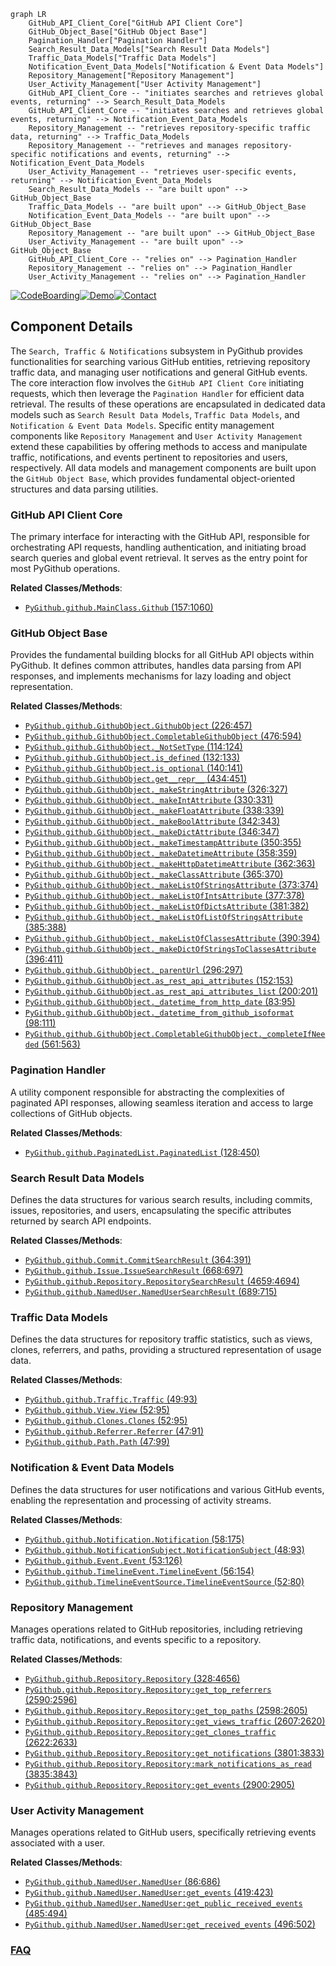 ```mermaid
graph LR
    GitHub_API_Client_Core["GitHub API Client Core"]
    GitHub_Object_Base["GitHub Object Base"]
    Pagination_Handler["Pagination Handler"]
    Search_Result_Data_Models["Search Result Data Models"]
    Traffic_Data_Models["Traffic Data Models"]
    Notification_Event_Data_Models["Notification & Event Data Models"]
    Repository_Management["Repository Management"]
    User_Activity_Management["User Activity Management"]
    GitHub_API_Client_Core -- "initiates searches and retrieves global events, returning" --> Search_Result_Data_Models
    GitHub_API_Client_Core -- "initiates searches and retrieves global events, returning" --> Notification_Event_Data_Models
    Repository_Management -- "retrieves repository-specific traffic data, returning" --> Traffic_Data_Models
    Repository_Management -- "retrieves and manages repository-specific notifications and events, returning" --> Notification_Event_Data_Models
    User_Activity_Management -- "retrieves user-specific events, returning" --> Notification_Event_Data_Models
    Search_Result_Data_Models -- "are built upon" --> GitHub_Object_Base
    Traffic_Data_Models -- "are built upon" --> GitHub_Object_Base
    Notification_Event_Data_Models -- "are built upon" --> GitHub_Object_Base
    Repository_Management -- "are built upon" --> GitHub_Object_Base
    User_Activity_Management -- "are built upon" --> GitHub_Object_Base
    GitHub_API_Client_Core -- "relies on" --> Pagination_Handler
    Repository_Management -- "relies on" --> Pagination_Handler
    User_Activity_Management -- "relies on" --> Pagination_Handler
```
[![CodeBoarding](https://img.shields.io/badge/Generated%20by-CodeBoarding-9cf?style=flat-square)](https://github.com/CodeBoarding/CodeBoarding)[![Demo](https://img.shields.io/badge/Try%20our-Demo-blue?style=flat-square)](https://www.codeboarding.org/demo)[![Contact](https://img.shields.io/badge/Contact%20us%20-%20contact@codeboarding.org-lightgrey?style=flat-square)](mailto:contact@codeboarding.org)

## Component Details

The `Search, Traffic & Notifications` subsystem in PyGithub provides functionalities for searching various GitHub entities, retrieving repository traffic data, and managing user notifications and general GitHub events. The core interaction flow involves the `GitHub API Client Core` initiating requests, which then leverage the `Pagination Handler` for efficient data retrieval. The results of these operations are encapsulated in dedicated data models such as `Search Result Data Models`, `Traffic Data Models`, and `Notification & Event Data Models`. Specific entity management components like `Repository Management` and `User Activity Management` extend these capabilities by offering methods to access and manipulate traffic, notifications, and events pertinent to repositories and users, respectively. All data models and management components are built upon the `GitHub Object Base`, which provides fundamental object-oriented structures and data parsing utilities.

### GitHub API Client Core
The primary interface for interacting with the GitHub API, responsible for orchestrating API requests, handling authentication, and initiating broad search queries and global event retrieval. It serves as the entry point for most PyGithub operations.


**Related Classes/Methods**:

- <a href="https://github.com/PyGithub/PyGithub/blob/master/github/MainClass.py#L157-L1060" target="_blank" rel="noopener noreferrer">`PyGithub.github.MainClass.Github` (157:1060)</a>


### GitHub Object Base
Provides the fundamental building blocks for all GitHub API objects within PyGithub. It defines common attributes, handles data parsing from API responses, and implements mechanisms for lazy loading and object representation.


**Related Classes/Methods**:

- <a href="https://github.com/PyGithub/PyGithub/blob/master/github/GithubObject.py#L226-L457" target="_blank" rel="noopener noreferrer">`PyGithub.github.GithubObject.GithubObject` (226:457)</a>
- <a href="https://github.com/PyGithub/PyGithub/blob/master/github/GithubObject.py#L476-L594" target="_blank" rel="noopener noreferrer">`PyGithub.github.GithubObject.CompletableGithubObject` (476:594)</a>
- <a href="https://github.com/PyGithub/PyGithub/blob/master/github/GithubObject.py#L114-L124" target="_blank" rel="noopener noreferrer">`PyGithub.github.GithubObject._NotSetType` (114:124)</a>
- <a href="https://github.com/PyGithub/PyGithub/blob/master/github/GithubObject.py#L132-L133" target="_blank" rel="noopener noreferrer">`PyGithub.github.GithubObject.is_defined` (132:133)</a>
- <a href="https://github.com/PyGithub/PyGithub/blob/master/github/GithubObject.py#L140-L141" target="_blank" rel="noopener noreferrer">`PyGithub.github.GithubObject.is_optional` (140:141)</a>
- <a href="https://github.com/PyGithub/PyGithub/blob/master/github/GithubObject.py#L434-L451" target="_blank" rel="noopener noreferrer">`PyGithub.github.GithubObject.get__repr__` (434:451)</a>
- <a href="https://github.com/PyGithub/PyGithub/blob/master/github/GithubObject.py#L326-L327" target="_blank" rel="noopener noreferrer">`PyGithub.github.GithubObject._makeStringAttribute` (326:327)</a>
- <a href="https://github.com/PyGithub/PyGithub/blob/master/github/GithubObject.py#L330-L331" target="_blank" rel="noopener noreferrer">`PyGithub.github.GithubObject._makeIntAttribute` (330:331)</a>
- <a href="https://github.com/PyGithub/PyGithub/blob/master/github/GithubObject.py#L338-L339" target="_blank" rel="noopener noreferrer">`PyGithub.github.GithubObject._makeFloatAttribute` (338:339)</a>
- <a href="https://github.com/PyGithub/PyGithub/blob/master/github/GithubObject.py#L342-L343" target="_blank" rel="noopener noreferrer">`PyGithub.github.GithubObject._makeBoolAttribute` (342:343)</a>
- <a href="https://github.com/PyGithub/PyGithub/blob/master/github/GithubObject.py#L346-L347" target="_blank" rel="noopener noreferrer">`PyGithub.github.GithubObject._makeDictAttribute` (346:347)</a>
- <a href="https://github.com/PyGithub/PyGithub/blob/master/github/GithubObject.py#L350-L355" target="_blank" rel="noopener noreferrer">`PyGithub.github.GithubObject._makeTimestampAttribute` (350:355)</a>
- <a href="https://github.com/PyGithub/PyGithub/blob/master/github/GithubObject.py#L358-L359" target="_blank" rel="noopener noreferrer">`PyGithub.github.GithubObject._makeDatetimeAttribute` (358:359)</a>
- <a href="https://github.com/PyGithub/PyGithub/blob/master/github/GithubObject.py#L362-L363" target="_blank" rel="noopener noreferrer">`PyGithub.github.GithubObject._makeHttpDatetimeAttribute` (362:363)</a>
- <a href="https://github.com/PyGithub/PyGithub/blob/master/github/GithubObject.py#L365-L370" target="_blank" rel="noopener noreferrer">`PyGithub.github.GithubObject._makeClassAttribute` (365:370)</a>
- <a href="https://github.com/PyGithub/PyGithub/blob/master/github/GithubObject.py#L373-L374" target="_blank" rel="noopener noreferrer">`PyGithub.github.GithubObject._makeListOfStringsAttribute` (373:374)</a>
- <a href="https://github.com/PyGithub/PyGithub/blob/master/github/GithubObject.py#L377-L378" target="_blank" rel="noopener noreferrer">`PyGithub.github.GithubObject._makeListOfIntsAttribute` (377:378)</a>
- <a href="https://github.com/PyGithub/PyGithub/blob/master/github/GithubObject.py#L381-L382" target="_blank" rel="noopener noreferrer">`PyGithub.github.GithubObject._makeListOfDictsAttribute` (381:382)</a>
- <a href="https://github.com/PyGithub/PyGithub/blob/master/github/GithubObject.py#L385-L388" target="_blank" rel="noopener noreferrer">`PyGithub.github.GithubObject._makeListOfListOfStringsAttribute` (385:388)</a>
- <a href="https://github.com/PyGithub/PyGithub/blob/master/github/GithubObject.py#L390-L394" target="_blank" rel="noopener noreferrer">`PyGithub.github.GithubObject._makeListOfClassesAttribute` (390:394)</a>
- <a href="https://github.com/PyGithub/PyGithub/blob/master/github/GithubObject.py#L396-L411" target="_blank" rel="noopener noreferrer">`PyGithub.github.GithubObject._makeDictOfStringsToClassesAttribute` (396:411)</a>
- <a href="https://github.com/PyGithub/PyGithub/blob/master/github/GithubObject.py#L296-L297" target="_blank" rel="noopener noreferrer">`PyGithub.github.GithubObject._parentUrl` (296:297)</a>
- <a href="https://github.com/PyGithub/PyGithub/blob/master/github/GithubObject.py#L152-L153" target="_blank" rel="noopener noreferrer">`PyGithub.github.GithubObject.as_rest_api_attributes` (152:153)</a>
- <a href="https://github.com/PyGithub/PyGithub/blob/master/github/GithubObject.py#L200-L201" target="_blank" rel="noopener noreferrer">`PyGithub.github.GithubObject.as_rest_api_attributes_list` (200:201)</a>
- <a href="https://github.com/PyGithub/PyGithub/blob/master/github/GithubObject.py#L83-L95" target="_blank" rel="noopener noreferrer">`PyGithub.github.GithubObject._datetime_from_http_date` (83:95)</a>
- <a href="https://github.com/PyGithub/PyGithub/blob/master/github/GithubObject.py#L98-L111" target="_blank" rel="noopener noreferrer">`PyGithub.github.GithubObject._datetime_from_github_isoformat` (98:111)</a>
- <a href="https://github.com/PyGithub/PyGithub/blob/master/github/GithubObject.py#L561-L563" target="_blank" rel="noopener noreferrer">`PyGithub.github.GithubObject.CompletableGithubObject._completeIfNeeded` (561:563)</a>


### Pagination Handler
A utility component responsible for abstracting the complexities of paginated API responses, allowing seamless iteration and access to large collections of GitHub objects.


**Related Classes/Methods**:

- <a href="https://github.com/PyGithub/PyGithub/blob/master/github/PaginatedList.py#L128-L450" target="_blank" rel="noopener noreferrer">`PyGithub.github.PaginatedList.PaginatedList` (128:450)</a>


### Search Result Data Models
Defines the data structures for various search results, including commits, issues, repositories, and users, encapsulating the specific attributes returned by search API endpoints.


**Related Classes/Methods**:

- <a href="https://github.com/PyGithub/PyGithub/blob/master/github/Commit.py#L364-L391" target="_blank" rel="noopener noreferrer">`PyGithub.github.Commit.CommitSearchResult` (364:391)</a>
- <a href="https://github.com/PyGithub/PyGithub/blob/master/github/Issue.py#L668-L697" target="_blank" rel="noopener noreferrer">`PyGithub.github.Issue.IssueSearchResult` (668:697)</a>
- <a href="https://github.com/PyGithub/PyGithub/blob/master/github/Repository.py#L4659-L4694" target="_blank" rel="noopener noreferrer">`PyGithub.github.Repository.RepositorySearchResult` (4659:4694)</a>
- <a href="https://github.com/PyGithub/PyGithub/blob/master/github/NamedUser.py#L689-L715" target="_blank" rel="noopener noreferrer">`PyGithub.github.NamedUser.NamedUserSearchResult` (689:715)</a>


### Traffic Data Models
Defines the data structures for repository traffic statistics, such as views, clones, referrers, and paths, providing a structured representation of usage data.


**Related Classes/Methods**:

- <a href="https://github.com/PyGithub/PyGithub/blob/master/github/Traffic.py#L49-L93" target="_blank" rel="noopener noreferrer">`PyGithub.github.Traffic.Traffic` (49:93)</a>
- <a href="https://github.com/PyGithub/PyGithub/blob/master/github/View.py#L52-L95" target="_blank" rel="noopener noreferrer">`PyGithub.github.View.View` (52:95)</a>
- <a href="https://github.com/PyGithub/PyGithub/blob/master/github/Clones.py#L52-L95" target="_blank" rel="noopener noreferrer">`PyGithub.github.Clones.Clones` (52:95)</a>
- <a href="https://github.com/PyGithub/PyGithub/blob/master/github/Referrer.py#L47-L91" target="_blank" rel="noopener noreferrer">`PyGithub.github.Referrer.Referrer` (47:91)</a>
- <a href="https://github.com/PyGithub/PyGithub/blob/master/github/Path.py#L47-L99" target="_blank" rel="noopener noreferrer">`PyGithub.github.Path.Path` (47:99)</a>


### Notification & Event Data Models
Defines the data structures for user notifications and various GitHub events, enabling the representation and processing of activity streams.


**Related Classes/Methods**:

- <a href="https://github.com/PyGithub/PyGithub/blob/master/github/Notification.py#L58-L175" target="_blank" rel="noopener noreferrer">`PyGithub.github.Notification.Notification` (58:175)</a>
- <a href="https://github.com/PyGithub/PyGithub/blob/master/github/NotificationSubject.py#L48-L93" target="_blank" rel="noopener noreferrer">`PyGithub.github.NotificationSubject.NotificationSubject` (48:93)</a>
- <a href="https://github.com/PyGithub/PyGithub/blob/master/github/Event.py#L53-L126" target="_blank" rel="noopener noreferrer">`PyGithub.github.Event.Event` (53:126)</a>
- <a href="https://github.com/PyGithub/PyGithub/blob/master/github/TimelineEvent.py#L56-L154" target="_blank" rel="noopener noreferrer">`PyGithub.github.TimelineEvent.TimelineEvent` (56:154)</a>
- <a href="https://github.com/PyGithub/PyGithub/blob/master/github/TimelineEventSource.py#L52-L80" target="_blank" rel="noopener noreferrer">`PyGithub.github.TimelineEventSource.TimelineEventSource` (52:80)</a>


### Repository Management
Manages operations related to GitHub repositories, including retrieving traffic data, notifications, and events specific to a repository.


**Related Classes/Methods**:

- <a href="https://github.com/PyGithub/PyGithub/blob/master/github/Repository.py#L328-L4656" target="_blank" rel="noopener noreferrer">`PyGithub.github.Repository.Repository` (328:4656)</a>
- <a href="https://github.com/PyGithub/PyGithub/blob/master/github/Repository.py#L2590-L2596" target="_blank" rel="noopener noreferrer">`PyGithub.github.Repository.Repository:get_top_referrers` (2590:2596)</a>
- <a href="https://github.com/PyGithub/PyGithub/blob/master/github/Repository.py#L2598-L2605" target="_blank" rel="noopener noreferrer">`PyGithub.github.Repository.Repository:get_top_paths` (2598:2605)</a>
- <a href="https://github.com/PyGithub/PyGithub/blob/master/github/Repository.py#L2607-L2620" target="_blank" rel="noopener noreferrer">`PyGithub.github.Repository.Repository:get_views_traffic` (2607:2620)</a>
- <a href="https://github.com/PyGithub/PyGithub/blob/master/github/Repository.py#L2622-L2633" target="_blank" rel="noopener noreferrer">`PyGithub.github.Repository.Repository:get_clones_traffic` (2622:2633)</a>
- <a href="https://github.com/PyGithub/PyGithub/blob/master/github/Repository.py#L3801-L3833" target="_blank" rel="noopener noreferrer">`PyGithub.github.Repository.Repository:get_notifications` (3801:3833)</a>
- <a href="https://github.com/PyGithub/PyGithub/blob/master/github/Repository.py#L3835-L3843" target="_blank" rel="noopener noreferrer">`PyGithub.github.Repository.Repository:mark_notifications_as_read` (3835:3843)</a>
- <a href="https://github.com/PyGithub/PyGithub/blob/master/github/Repository.py#L2900-L2905" target="_blank" rel="noopener noreferrer">`PyGithub.github.Repository.Repository:get_events` (2900:2905)</a>


### User Activity Management
Manages operations related to GitHub users, specifically retrieving events associated with a user.


**Related Classes/Methods**:

- <a href="https://github.com/PyGithub/PyGithub/blob/master/github/NamedUser.py#L86-L686" target="_blank" rel="noopener noreferrer">`PyGithub.github.NamedUser.NamedUser` (86:686)</a>
- <a href="https://github.com/PyGithub/PyGithub/blob/master/github/NamedUser.py#L419-L423" target="_blank" rel="noopener noreferrer">`PyGithub.github.NamedUser.NamedUser:get_events` (419:423)</a>
- <a href="https://github.com/PyGithub/PyGithub/blob/master/github/NamedUser.py#L485-L494" target="_blank" rel="noopener noreferrer">`PyGithub.github.NamedUser.NamedUser:get_public_received_events` (485:494)</a>
- <a href="https://github.com/PyGithub/PyGithub/blob/master/github/NamedUser.py#L496-L502" target="_blank" rel="noopener noreferrer">`PyGithub.github.NamedUser.NamedUser:get_received_events` (496:502)</a>




### [FAQ](https://github.com/CodeBoarding/GeneratedOnBoardings/tree/main?tab=readme-ov-file#faq)